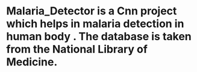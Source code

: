 # Malaria_Detector is a Cnn project which helps in malaria detection in human body . The database is taken from the National Library of Medicine.
